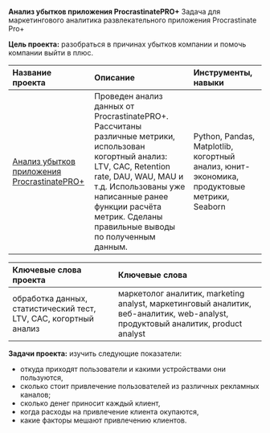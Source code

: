 **Анализ убытков приложения ProcrastinatePRO+** Задача для маркетингового аналитика развлекательного приложения Procrastinate Pro+

**Цель проекта:** разобраться в причинах убытков компании и помочь компании выйти в плюс.

|Название проекта |Описание|Инструменты, навыки | 
|:--|:--|:--|
|[Анализ убытков приложения ProcrastinatePRO+](https://github.com/Yulia-Kalenova/Portfolio_Yandex_DA/blob/main/DA_Procrastinate_Pro/YP_DA_Procrastinate_Pro.ipynb) |Проведен анализ данных от ProcrastinatePRO+. Рассчитаны различные метрики, использован когортный анализ: LTV, CAC, Retention rate, DAU, WAU, MAU и т.д. Использованы уже написанные ранее функции расчёта метрик. Сделаны правильные выводы по полученным данным. |Python, Pandas, Matplotlib, когортный анализ, юнит-экономика, продуктовые метрики, Seaborn|

|Ключевые слова проекта | Ключевые слова|
|:--|:--|
|обработка данных, статистический тест, LTV, CAC, когортный анализ |маркетолог аналитик, marketing analyst, маркетинговый аналитик, веб-аналитик, web-analyst, продуктовый аналитик, product analyst |

**Задачи проекта:** изучить следующие показатели:
- откуда приходят пользователи и какими устройствами они пользуются,
- сколько стоит привлечение пользователей из различных рекламных каналов;
- сколько денег приносит каждый клиент,
- когда расходы на привлечение клиента окупаются,
- какие факторы мешают привлечению клиентов.
